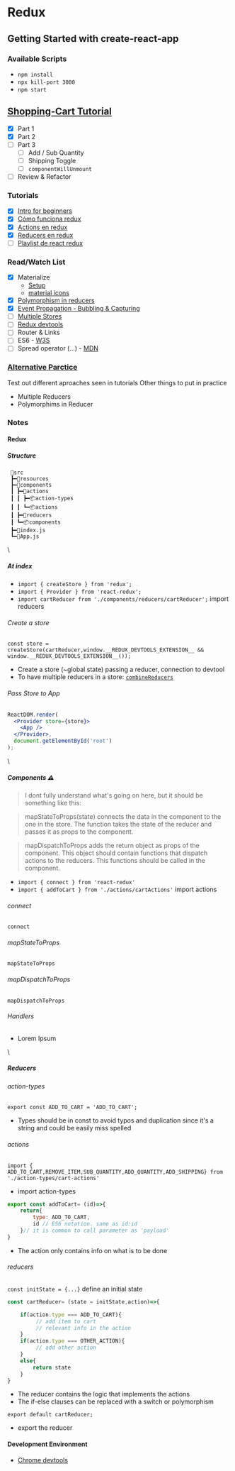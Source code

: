 # Redux

## Getting Started with create-react-app

### Available Scripts

- `npm install`
- `npx kill-port 3000`
- `npm start`

## [Shopping-Cart Tutorial](https://medium.com/@ayabellazreg/make-a-simple-shopping-cart-app-using-react-redux-1-3-fefde93e80c7)

- [x] Part 1
- [x] Part 2
- [ ] Part 3
	- [ ] Add / Sub Quantity
	- [ ] Shipping Toggle 
	- [ ] `componentWillUnmount`
- [ ] Review & Refactor

### Tutorials

- [x] [Intro for beginners](https://www.youtube.com/watch?v=CVpUuw9XSjY)
- [x] [Cómo funciona redux](https://www.youtube.com/watch?v=5iMhFH9alI0)
- [x] [Actions en redux](https://www.youtube.com/watch?v=2iAKHu2rw-g&list=PL4WxketMZHyeeU3pilSJbgiIFnVzSUFVb&index=2)
- [x] [Reducers en redux](https://www.youtube.com/watch?v=ZvEEpZR2NKU&list=PL4WxketMZHyeeU3pilSJbgiIFnVzSUFVb&index=4&t=0s)
- [ ] [Playlist de react redux](https://www.youtube.com/playlist?list=PL4cUxeGkcC9ij8CfkAY2RAGb-tmkNwQHG)

### Read/Watch List
- [x] Materialize
	- [Setup](https://materializecss.com/getting-started.html)
	- [material icons](https://materializecss.com/icons.html)
- [x] [Polymorphism in reducers](https://www.pluralsight.com/guides/polymorphism-and-action-bubbling-in-redux?clickid=zDr2jURuOxyLTQAwUx0Mo3IgUkBRua2m%3AUsNR40&irgwc=1&mpid=29332&aid=7010a000001xAKZAA2&utm_medium=digital_affiliate&utm_campaign=29332&utm_source=impactradius)
- [x] [Event Propagation - Bubbling & Capturing](https://www.youtube.com/watch?v=BtOrr7oTH_8&ab_channel=ZacGordon)
- [ ] [Multiple Stores](https://stackoverflow.com/questions/33619775/redux-multiple-stores-why-not)
- [ ] [Redux devtools](https://github.com/reduxjs/redux-devtools/tree/master/extension) 
- [ ] Router & Links
- [ ] ES6 - [W3S](https://www.w3schools.com/react/react_es6.asp)
- [ ] Spread operator (...) - [MDN](https://developer.mozilla.org/en-US/docs/Web/JavaScript/Reference/Operators/Spread_syntax)

### [Alternative Parctice](#another_repo)

Test out different aproaches seen in tutorials
Other things to put in practice
- Multiple Reducers
- Polymorphims in Reducer

### Notes

#### Redux

##### Structure

```
 📂src
 ┣━📂resources
 ┣━📂components
 ┃ ┣━📂actions
 ┃ ┃ ┣━📦action-types
 ┃ ┃ ┗━📦actions
 ┃ ┣━📂reducers
 ┃ ┗━📦components
 ┣━📄index.js
 ┗━📄App.js
```

\

##### At index

- `import { createStore } from 'redux';`
- `import { Provider } from 'react-redux';`
- `import cartReducer from './components/reducers/cartReducer';` import reducers

###### Create a store
`const store = createStore(cartReducer,window.__REDUX_DEVTOOLS_EXTENSION__ && window.__REDUX_DEVTOOLS_EXTENSION__());`

- Create a store (~global state) passing a reducer, connection to devtool
- To have multiple reducers in a store: [`combineReducers`](https://redux.js.org/api/combinereducers)

###### Pass Store to App

```jsx
ReactDOM.render(
  <Provider store={store}>
    <App />
  </Provider>, 
  document.getElementById('root')
);
```

\

##### Components ⚠️

> I dont fully understand what's going on here, but it should be something like this:

> mapStateToProps(state) connects the data in the component to the one in the store.
> The function takes the state of the reducer and passes it as props to the component.

> mapDispatchToProps adds the return object as props of the component.
> This object should contain functions that dispatch actions to the reducers.
> This functions should be called in the component.

- `import { connect } from 'react-redux'`
- `import { addToCart } from './actions/cartActions'` import actions

###### connect

`connect`

###### mapStateToProps

`mapStateToProps`

###### mapDispatchToProps

`mapDispatchToProps`

###### Handlers

- Lorem Ipsum

\

##### Reducers

###### action-types

`export const ADD_TO_CART = 'ADD_TO_CART';`

- Types should be in const to avoid typos and duplication since it's a string and could be easily miss spelled

###### actions

`import { ADD_TO_CART,REMOVE_ITEM,SUB_QUANTITY,ADD_QUANTITY,ADD_SHIPPING} from './action-types/cart-actions'` 

- import action-types

```jsx
export const addToCart= (id)=>{
    return{
        type: ADD_TO_CART,
        id // ES6 notation. same as id:id
    }// it is common to call parameter as 'payload'
}
```

- The action only contains info on what is to be done

###### reducers

`const initState = {...}` define an initial state

```jsx
const cartReducer= (state = initState,action)=>{

    if(action.type === ADD_TO_CART){
         // add item to cart
         // relevant info in the action
    }
    if(action.type === OTHER_ACTION){
         // add other action
    }
    else{
        return state
    }
}
```

- The reducer contains the logic that implements the actions
- The if-else clauses can be replaced with a switch or polymorphism

`export default cartReducer;`

- export the reducer



#### Development Environment

- [Chrome devtools](https://chrome.google.com/webstore/detail/redux-devtools/lmhkpmbekcpmknklioeibfkpmmfibljd?hl=en)